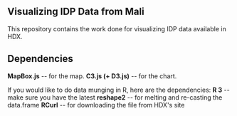 ## Visualizing IDP Data from Mali

This repository contains the work done for visualizing IDP data available in HDX.

## Dependencies
**MapBox.js** -- for the map.
**C3.js (+ D3.js)** -- for the chart.

If you would like to do data munging in R, here are the dependencies:
**R 3** -- make sure you have the latest
**reshape2** -- for melting and re-casting the data.frame
**RCurl** -- for downloading the file from HDX's site